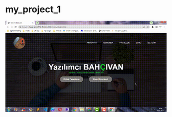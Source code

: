 # my_project_1

![My First Project](https://github.com/muratavci05/my_project_1/blob/394205779988e226ba5fd646ef93127a6ab382ed/pictures/yazilimci-bahcivan.gif)
